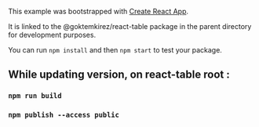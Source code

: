 This example was bootstrapped with [Create React App](https://github.com/facebook/create-react-app).

It is linked to the @goktemkirez/react-table package in the parent directory for development purposes.

You can run `npm install` and then `npm start` to test your package.

## While updating version, on react-table root :

### `npm run build`

### `npm publish --access public`